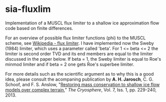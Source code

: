 # sia-fluxlim
Implementation of a MUSCL flux limiter to a shallow ice approximation flow code based on finite differences.

For an overview of possible flux limiter functions (phi) to the MUSCL scheme, see [Wikipedia - flux limiter](https://en.wikipedia.org/wiki/Flux_limiter).
I have implemented now the Sweby (1984) limiter, which uses a parameter called 'beta'. For 1 <= beta <= 2 the limiter is second order TVD and its end members are equal to the limiter discussed in the paper below. If beta = 1, the Sweby limiter is equal to Roe's minmod limiter and if beta = 2 one gets Roe's superbee limiter. 

For more details such as the scientific argument as to why this is a good idea, please consult the acompaning publication by **A. H. Jarosch**, C. G. Schoof, and F. S. Anslow, "[Restoring mass conservation to shallow ice flow models over complex terrain](http://www.the-cryosphere.net/7/229/2013/tc-7-229-2013.html),” *The Cryosphere*, Vol. 7, Iss. 1, pp. 229-240, 2013.

